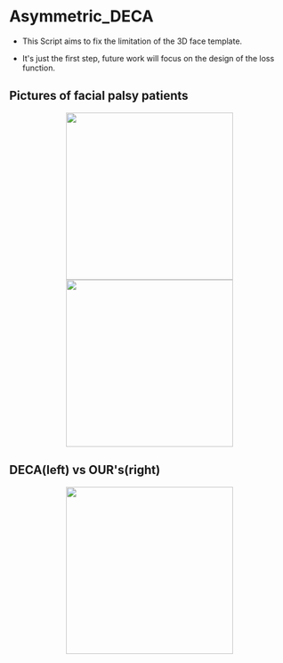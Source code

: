 # Asymmetric_DECA
- <p>This Script aims to fix the limitation of the 3D face template.</p>
- <p>It's just the first step, future work will focus on the design of the loss function. </p>

## Pictures of facial palsy patients
<p align="center">
  <img src="https://user-images.githubusercontent.com/90775550/221798170-ad310857-14c5-4ec7-b218-40391fdf15fd.jpg" height="300"/>
  <img src="https://user-images.githubusercontent.com/90775550/221798226-fde42a00-4197-4583-8079-71604b21dceb.png" height="300"/>
</p>



## DECA(left) vs OUR's(right)
<p align="center">
  <img src="https://user-images.githubusercontent.com/90775550/221798863-cc91d9df-28a4-4ce7-8a0e-d178dde30e99.png" height="300"/>
</p>
